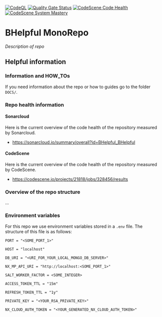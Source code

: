[![CodeQL](https://github.com/BHelpful/BHelpful/actions/workflows/codeql-analysis.yml/badge.svg)](https://github.com/BHelpful/BHelpful/actions/workflows/codeql-analysis.yml)
[![Quality Gate Status](https://sonarcloud.io/api/project_badges/measure?project=BHelpful_BHelpful&metric=alert_status)](https://sonarcloud.io/summary/new_code?id=BHelpful_BHelpful)
[![CodeScene Code Health](https://codescene.io/projects/21818/status-badges/code-health)](https://codescene.io/projects/21818)
[![CodeScene System Mastery](https://codescene.io/projects/21818/status-badges/system-mastery)](https://codescene.io/projects/21818)


# BHelpful MonoRepo

*Description of repo*

## Helpful information

### Information and HOW_TOs
If you need information about the repo or how to guides go to the folder `DOCS/`.

### Repo health information

#### Sonarcloud

Here is the current overview of the code health of the repository measured by Sonarcloud.

- https://sonarcloud.io/summary/overall?id=BHelpful_BHelpful

#### CodeScene
Here is the current overview of the code health of the repository measured by CodeScene.


- https://codescene.io/projects/21818/jobs/328456/results

### Overview of the repo structure
...

### Environment variables
For this repo we use environment variables stored in a `.env` file. The structure of this file is as follows:
```
PORT = "<SOME_PORT_1>"

HOST = "localhost"

DB_URI = "<URI_FOR_YOUR_LOCAL_MONGO_DB_SERVER>"

NX_MP_API_URI = "http://localhost:<SOME_PORT_1>"

SALT_WORKER_FACTOR = <SOME_INTEGER>

ACCESS_TOKEN_TTL = "15m"

REFRESH_TOKEN_TTL = "1y"

PRIVATE_KEY = "<YOUR_RSA_PRIVATE_KEY>"

NX_CLOUD_AUTH_TOKEN = "<YOUR_GENERATED_NX_CLOUD_AUTH_TOKEN>"
```